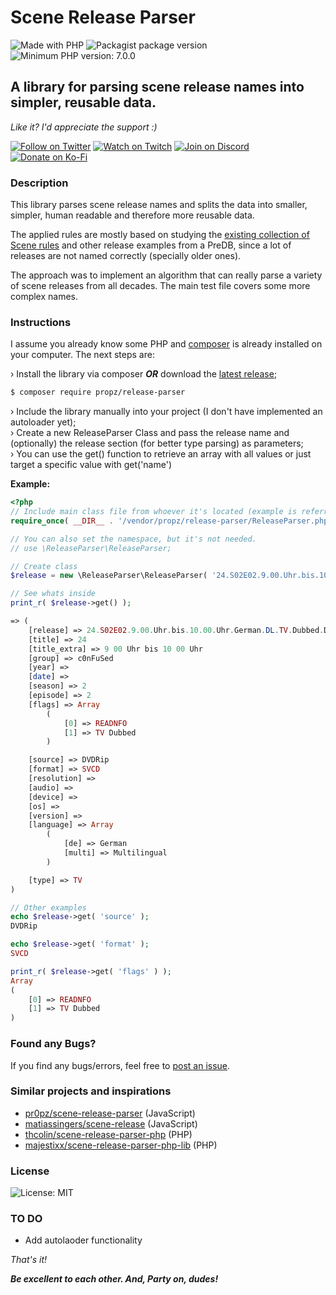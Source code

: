# __Scene Release Parser__

![Made with PHP](https://img.shields.io/static/v1?label&message=PHP&color=777BB3&logo=php&logoColor=fff)
![Packagist package version](https://img.shields.io/packagist/v/propz/release-parser?color=777BB3&label=Packagist)
![Minimum PHP version: 7.0.0](https://img.shields.io/packagist/dependency-v/propz/release-parser/php?color=777BB3&label=PHP)

## __A library for parsing scene release names into simpler, reusable data.__

_Like it? I'd appreciate the support :)_

[![Follow on Twitter](https://img.shields.io/static/v1?label=Follow%20on&message=Twitter&color=1DA1F2&logo=twitter&logoColor=fff)](https://twitter.com/pr0pz)
[![Watch on Twitch](https://img.shields.io/static/v1?label=Watch%20on&message=Twitch&color=bf94ff&logo=twitch&logoColor=fff)](https://www.twitch.tv/the_propz)
[![Join on Discord](https://img.shields.io/static/v1?label=Join%20on&message=Discord&color=7289da&logo=discord&logoColor=fff)](https://discord.gg/FtuYUFC5)
[![Donate on Ko-Fi](https://img.shields.io/static/v1?label=Donate%20on&message=Ko-Fi&color=ff5f5f&logo=kofi&logoColor=fff)](https://ko-fi.com/propz)

### __Description__

This library parses scene release names and splits the data into smaller, simpler, human readable and therefore more reusable data.

The applied rules are mostly based on studying the [existing collection of Scene rules](https://scenerules.org/) and other release examples from a PreDB, since a lot of releases are not named correctly (specially older ones).

The approach was to implement an algorithm that can really parse a variety of scene releases from all decades. The main test file covers some more complex names.

### __Instructions__

I assume you already know some PHP and [composer](https://getcomposer.org/) is already installed on your computer. The next steps are:

› Install the library via composer ___OR___ download the [latest release](https://github.com/pr0pz/scene-release-parser-php/releases/latest);
```sh
$ composer require propz/release-parser
```

› Include the library manually into your project (I don't have implemented an autoloader yet);\
› Create a new ReleaseParser Class and pass the release name and (optionally) the release section (for better type parsing) as parameters;\
› You can use the get() function to retrieve an array with all values or just target a specific value with get('name')

__Example:__

```php
<?php
// Include main class file from whoever it's located (example is referrring to composer install)
require_once( __DIR__ . '/vendor/propz/release-parser/ReleaseParser.php' );

// You can also set the namespace, but it's not needed.
// use \ReleaseParser\ReleaseParser;

// Create class
$release = new \ReleaseParser\ReleaseParser( '24.S02E02.9.00.Uhr.bis.10.00.Uhr.German.DL.TV.Dubbed.DVDRip.SVCD.READ.NFO-c0nFuSed', 'tv' );

// See whats inside
print_r( $release->get() );

=> (
    [release] => 24.S02E02.9.00.Uhr.bis.10.00.Uhr.German.DL.TV.Dubbed.DVDRip.SVCD.READ.NFO-c0nFuSed
    [title] => 24
    [title_extra] => 9 00 Uhr bis 10 00 Uhr
    [group] => c0nFuSed
    [year] =>
    [date] =>
    [season] => 2
    [episode] => 2
    [flags] => Array
        (
            [0] => READNFO
            [1] => TV Dubbed
        )

    [source] => DVDRip
    [format] => SVCD
    [resolution] =>
    [audio] =>
    [device] =>
    [os] =>
    [version] =>
    [language] => Array
        (
            [de] => German
            [multi] => Multilingual
        )

    [type] => TV
)

// Other examples
echo $release->get( 'source' );
DVDRip

echo $release->get( 'format' );
SVCD

print_r( $release->get( 'flags' ) );
Array
(
    [0] => READNFO
    [1] => TV Dubbed
)

```

### __Found any Bugs?__

If you find any bugs/errors, feel free to [post an issue](https://github.com/pr0pz/scene-release-parser-php/issues).

### __Similar projects and inspirations__
- [pr0pz/scene-release-parser](https://github.com/pr0pz/scene-release-parser) (JavaScript)
- [matiassingers/scene-release](https://github.com/matiassingers/scene-release) (JavaScript)
- [thcolin/scene-release-parser-php](https://github.com/thcolin/scene-release-parser-php) (PHP)
- [majestixx/scene-release-parser-php-lib](https://github.com/majestixx/scene-release-parser-php-lib) (PHP)


### __License__

![License: MIT](https://img.shields.io/packagist/l/propz/release-parser)

### __TO DO__

- Add autolaoder functionality

_That's it!_

___Be excellent to each other. And, Party on, dudes!___